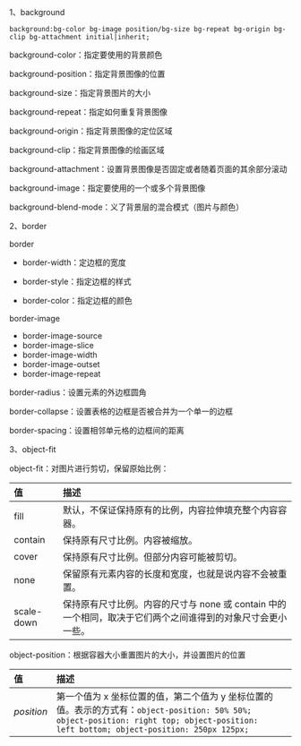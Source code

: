 1、background

`background:bg-color bg-image position/bg-size bg-repeat bg-origin bg-clip bg-attachment initial|inherit;`

background-color：指定要使用的背景颜色

background-position：指定背景图像的位置

background-size：指定背景图片的大小

background-repeat：指定如何重复背景图像

background-origin：指定背景图像的定位区域

background-clip：指定背景图像的绘画区域

background-attachment：设置背景图像是否固定或者随着页面的其余部分滚动

background-image：指定要使用的一个或多个背景图像

background-blend-mode：义了背景层的混合模式（图片与颜色）

2、border

border

- border-width：定边框的宽度

- border-style：指定边框的样式

- border-color：指定边框的颜色

border-image

- border-image-source
- border-image-slice
- border-image-width
- border-image-outset 
- border-image-repeat

border-radius：设置元素的外边框圆角

border-collapse：设置表格的边框是否被合并为一个单一的边框

border-spacing：设置相邻单元格的边框间的距离

3、object-fit

object-fit：对图片进行剪切，保留原始比例：

| 值         | 描述     |
| :--------- | :--------------------------------------------------- |
| fill       | 默认，不保证保持原有的比例，内容拉伸填充整个内容容器。       |
| contain    | 保持原有尺寸比例。内容被缩放。                             |
| cover      | 保持原有尺寸比例。但部分内容可能被剪切。                     |
| none       | 保留原有元素内容的长度和宽度，也就是说内容不会被重置。       |
| scale-down | 保持原有尺寸比例。内容的尺寸与 none 或 contain 中的一个相同，取决于它们两个之间谁得到的对象尺寸会更小一些。 |

object-position：根据容器大小重置图片的大小，并设置图片的位置

| 值         | 描述                                                         |      |
| :--------- | :----------------------------------------------------------- | ---- |
| *position* | 第一个值为 x 坐标位置的值，第二个值为 y 坐标位置的值。表示的方式有：`object-position: 50% 50%; object-position: right top; object-position: left bottom; object-position: 250px 125px;` |      |

